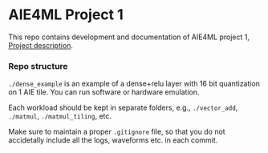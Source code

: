 # AIE4ML Project 1

This repo contains development and documentation of AIE4ML project 1, [Project description](https://docs.google.com/presentation/d/1TGhn2yvmKFxDjmy0UJLweu5KbBvQz4DxouOcfj35NIc/edit#slide=id.g34ae8a4d457_0_272).

### Repo structure
`./dense_example` is an example of a dense+relu layer with 16 bit quantization on 1 AIE tile. You can run software or hardware emulation.

Each workload should be kept in separate folders, e.g., `./vector_add`, `./matmul`, `./matmul_tiling`, etc.

Make sure to maintain a proper `.gitignore` file, so that you do not accidetally include all the logs, waveforms etc. in each commit.